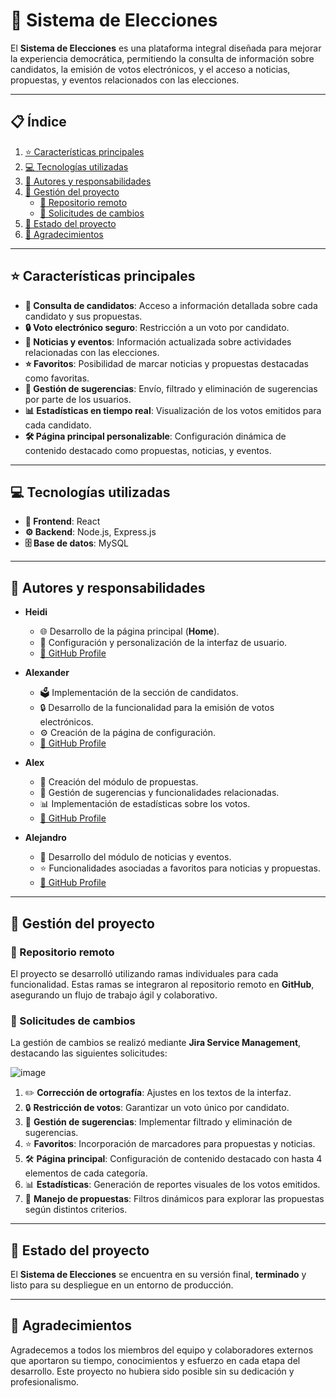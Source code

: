 # **🌟 Sistema de Elecciones**

El **Sistema de Elecciones** es una plataforma integral diseñada para mejorar la experiencia democrática, permitiendo la consulta de información sobre candidatos, la emisión de votos electrónicos, y el acceso a noticias, propuestas, y eventos relacionados con las elecciones.

---

## **📋 Índice**

1. [⭐ Características principales](#características-principales)  
2. [💻 Tecnologías utilizadas](#tecnologías-utilizadas)  
3. [👥 Autores y responsabilidades](#autores-y-responsabilidades)  
4. [🔧 Gestión del proyecto](#gestión-del-proyecto)  
   - [📂 Repositorio remoto](#repositorio-remoto)  
   - [📌 Solicitudes de cambios](#solicitudes-de-cambios)  
5. [🚀 Estado del proyecto](#estado-del-proyecto)  
6. [🙏 Agradecimientos](#agradecimientos)  

---

## **⭐ Características principales**

- **👤 Consulta de candidatos**: Acceso a información detallada sobre cada candidato y sus propuestas.  
- **🔒 Voto electrónico seguro**: Restricción a un voto por candidato.  
- **📰 Noticias y eventos**: Información actualizada sobre actividades relacionadas con las elecciones.  
- **⭐ Favoritos**: Posibilidad de marcar noticias y propuestas destacadas como favoritas.  
- **📨 Gestión de sugerencias**: Envío, filtrado y eliminación de sugerencias por parte de los usuarios.  
- **📊 Estadísticas en tiempo real**: Visualización de los votos emitidos para cada candidato.  
- **🛠 Página principal personalizable**: Configuración dinámica de contenido destacado como propuestas, noticias, y eventos.  

---

## **💻 Tecnologías utilizadas**

- **🎨 Frontend**: React  
- **⚙️ Backend**: Node.js, Express.js  
- **🗄️ Base de datos**: MySQL  

---

## **👥 Autores y responsabilidades**

- **Heidi**  
  - 🌐 Desarrollo de la página principal (**Home**).  
  - 🎨 Configuración y personalización de la interfaz de usuario.  
  - [🔗 GitHub Profile](https://github.com/heidi-github)  

- **Alexander**  
  - 🗳️ Implementación de la sección de candidatos.  
  - 🔒 Desarrollo de la funcionalidad para la emisión de votos electrónicos.  
  - ⚙️ Creación de la página de configuración.  
  - [🔗 GitHub Profile](https://github.com/alexander-github)  

- **Alex**  
  - 📝 Creación del módulo de propuestas.  
  - 📨 Gestión de sugerencias y funcionalidades relacionadas.  
  - 📊 Implementación de estadísticas sobre los votos.  
  - [🔗 GitHub Profile](https://github.com/A1EXF6A) 

- **Alejandro**  
  - 📰 Desarrollo del módulo de noticias y eventos.  
  - ⭐ Funcionalidades asociadas a favoritos para noticias y propuestas.  
  - [🔗 GitHub Profile](https://github.com/alejandro-github)  

---

## **🔧 Gestión del proyecto**

### **📂 Repositorio remoto**

El proyecto se desarrolló utilizando ramas individuales para cada funcionalidad. Estas ramas se integraron al repositorio remoto en **GitHub**, asegurando un flujo de trabajo ágil y colaborativo.

### **📌 Solicitudes de cambios**

La gestión de cambios se realizó mediante **Jira Service Management**, destacando las siguientes solicitudes:  

![image](https://github.com/user-attachments/assets/f76f7f33-4709-475b-b961-3965eff4636c)


1. ✏️ **Corrección de ortografía**: Ajustes en los textos de la interfaz.  
2. 🔒 **Restricción de votos**: Garantizar un voto único por candidato.  
3. 📨 **Gestión de sugerencias**: Implementar filtrado y eliminación de sugerencias.  
4. ⭐ **Favoritos**: Incorporación de marcadores para propuestas y noticias.  
5. 🛠️ **Página principal**: Configuración de contenido destacado con hasta 4 elementos de cada categoría.  
6. 📊 **Estadísticas**: Generación de reportes visuales de los votos emitidos.  
7. 📝 **Manejo de propuestas**: Filtros dinámicos para explorar las propuestas según distintos criterios.  

---

## **🚀 Estado del proyecto**

El **Sistema de Elecciones** se encuentra en su versión final, **terminado** y listo para su despliegue en un entorno de producción.

---

## **🙏 Agradecimientos**

Agradecemos a todos los miembros del equipo y colaboradores externos que aportaron su tiempo, conocimientos y esfuerzo en cada etapa del desarrollo. Este proyecto no hubiera sido posible sin su dedicación y profesionalismo.  
